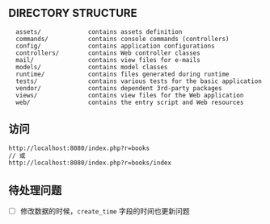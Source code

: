 

DIRECTORY STRUCTURE
-------------------

      assets/             contains assets definition
      commands/           contains console commands (controllers)
      config/             contains application configurations
      controllers/        contains Web controller classes
      mail/               contains view files for e-mails
      models/             contains model classes
      runtime/            contains files generated during runtime
      tests/              contains various tests for the basic application
      vendor/             contains dependent 3rd-party packages
      views/              contains view files for the Web application
      web/                contains the entry script and Web resources

## 访问
```bash
http://localhost:8080/index.php?r=books
// 或
http://localhost:8080/index.php?r=books/index
```

## 待处理问题

-[ ] 修改数据的时候，`create_time` 字段的时间也更新问题